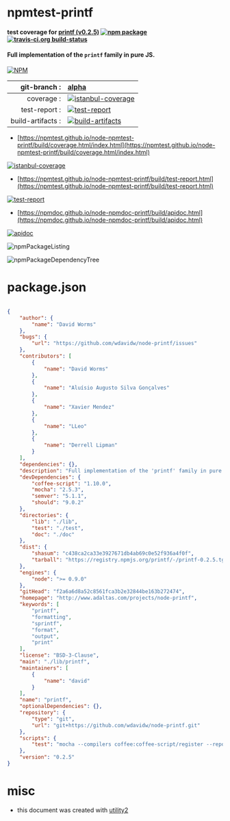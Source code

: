 # npmtest-printf

#### test coverage for  [printf (v0.2.5)](http://www.adaltas.com/projects/node-printf)  [![npm package](https://img.shields.io/npm/v/npmtest-printf.svg?style=flat-square)](https://www.npmjs.org/package/npmtest-printf) [![travis-ci.org build-status](https://api.travis-ci.org/npmtest/node-npmtest-printf.svg)](https://travis-ci.org/npmtest/node-npmtest-printf)

#### Full implementation of the `printf` family in pure JS.

[![NPM](https://nodei.co/npm/printf.png?downloads=true&downloadRank=true&stars=true)](https://www.npmjs.com/package/printf)

| git-branch : | [alpha](https://github.com/npmtest/node-npmtest-printf/tree/alpha)|
|--:|:--|
| coverage : | [![istanbul-coverage](https://npmtest.github.io/node-npmtest-printf/build/coverage.badge.svg)](https://npmtest.github.io/node-npmtest-printf/build/coverage.html/index.html)|
| test-report : | [![test-report](https://npmtest.github.io/node-npmtest-printf/build/test-report.badge.svg)](https://npmtest.github.io/node-npmtest-printf/build/test-report.html)|
| build-artifacts : | [![build-artifacts](https://npmtest.github.io/node-npmtest-printf/glyphicons_144_folder_open.png)](https://github.com/npmtest/node-npmtest-printf/tree/gh-pages/build)|

- [https://npmtest.github.io/node-npmtest-printf/build/coverage.html/index.html](https://npmtest.github.io/node-npmtest-printf/build/coverage.html/index.html)

[![istanbul-coverage](https://npmtest.github.io/node-npmtest-printf/build/screenCapture.buildCi.browser.%252Ftmp%252Fbuild%252Fcoverage.lib.html.png)](https://npmtest.github.io/node-npmtest-printf/build/coverage.html/index.html)

- [https://npmtest.github.io/node-npmtest-printf/build/test-report.html](https://npmtest.github.io/node-npmtest-printf/build/test-report.html)

[![test-report](https://npmtest.github.io/node-npmtest-printf/build/screenCapture.buildCi.browser.%252Ftmp%252Fbuild%252Ftest-report.html.png)](https://npmtest.github.io/node-npmtest-printf/build/test-report.html)

- [https://npmdoc.github.io/node-npmdoc-printf/build/apidoc.html](https://npmdoc.github.io/node-npmdoc-printf/build/apidoc.html)

[![apidoc](https://npmdoc.github.io/node-npmdoc-printf/build/screenCapture.buildCi.browser.%252Ftmp%252Fbuild%252Fapidoc.html.png)](https://npmdoc.github.io/node-npmdoc-printf/build/apidoc.html)

![npmPackageListing](https://npmtest.github.io/node-npmtest-printf/build/screenCapture.npmPackageListing.svg)

![npmPackageDependencyTree](https://npmtest.github.io/node-npmtest-printf/build/screenCapture.npmPackageDependencyTree.svg)



# package.json

```json

{
    "author": {
        "name": "David Worms"
    },
    "bugs": {
        "url": "https://github.com/wdavidw/node-printf/issues"
    },
    "contributors": [
        {
            "name": "David Worms"
        },
        {
            "name": "Aluísio Augusto Silva Gonçalves"
        },
        {
            "name": "Xavier Mendez"
        },
        {
            "name": "LLeo"
        },
        {
            "name": "Derrell Lipman"
        }
    ],
    "dependencies": {},
    "description": "Full implementation of the 'printf' family in pure JS.",
    "devDependencies": {
        "coffee-script": "1.10.0",
        "mocha": "2.5.3",
        "semver": "5.1.1",
        "should": "9.0.2"
    },
    "directories": {
        "lib": "./lib",
        "test": "./test",
        "doc": "./doc"
    },
    "dist": {
        "shasum": "c438ca2ca33e3927671db4ab69c0e52f936a4f0f",
        "tarball": "https://registry.npmjs.org/printf/-/printf-0.2.5.tgz"
    },
    "engines": {
        "node": ">= 0.9.0"
    },
    "gitHead": "f2a6a6d8a52c8561fca3b2e32844be163b272474",
    "homepage": "http://www.adaltas.com/projects/node-printf",
    "keywords": [
        "printf",
        "formatting",
        "sprintf",
        "format",
        "output",
        "print"
    ],
    "license": "BSD-3-Clause",
    "main": "./lib/printf",
    "maintainers": [
        {
            "name": "david"
        }
    ],
    "name": "printf",
    "optionalDependencies": {},
    "repository": {
        "type": "git",
        "url": "git+https://github.com/wdavidw/node-printf.git"
    },
    "scripts": {
        "test": "mocha --compilers coffee:coffee-script/register --reporter dot"
    },
    "version": "0.2.5"
}
```



# misc
- this document was created with [utility2](https://github.com/kaizhu256/node-utility2)
